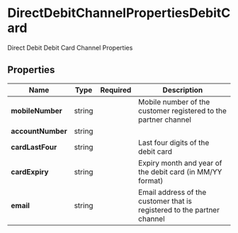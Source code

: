 # DirectDebitChannelPropertiesDebitCard

Direct Debit Debit Card Channel Properties

## Properties

| Name | Type | Required | Description |
| ------------ | ------------- | ------------- | ------------- |
| **mobileNumber** | string |  | Mobile number of the customer registered to the partner channel |
**accountNumber** | string |  |  |
**cardLastFour** | string |  | Last four digits of the debit card |
**cardExpiry** | string |  | Expiry month and year of the debit card (in MM/YY format) |
**email** | string |  | Email address of the customer that is registered to the partner channel |


